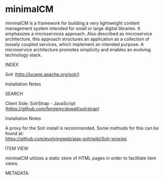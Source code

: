 # minimalCM

minimalCM is a framework for building a very lightweight content management system intended for small or large digital libraries.  It emphasizes a microservices approach.  Also described as microservice architecture, this approach structures an application as a collection of loosely coupled services, which implement an intended purpose. A microservice architecture promotes simplicity and enables an evolving technology stack.

INDEX

Solr (http://lucene.apache.org/solr/)

Installation Notes

SEARCH

Client Side: SolrStrap - JavaScript (https://github.com/fergiemcdowall/solrstrap)

Installation Notes

A proxy for the Solr install is recommended.  Some methods for this can be found at:  
https://github.com/evolvingweb/ajax-solr/wiki/Solr-proxies

ITEM VIEW

minimalCM utilizes a static store of HTML pages in order to facilitate item views.


METADATA
